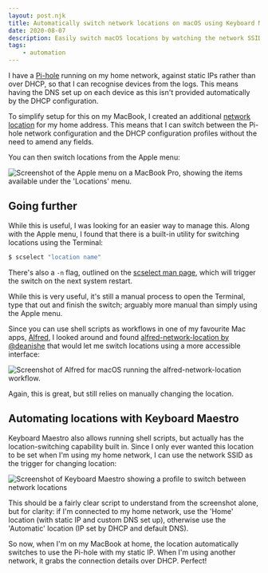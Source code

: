 ```yaml
---
layout: post.njk
title: Automatically switch network locations on macOS using Keyboard Maestro
date: 2020-08-07
description: Easily switch macOS locations by watching the network SSID with Keyboard Maestro, rather than using the Apple menu.
tags: 
    - automation
---
```


I have a [Pi-hole](https://pi-hole.net/) running on my home network, against static IPs rather than over DHCP, so that I can recognise devices from the logs. This means having the DNS set up on each device as this isn't provided automatically by the DHCP configuration.

To simplify setup for this on my MacBook, I created an additional [network location](https://support.apple.com/en-gb/HT202480) for my home address. This means that I can switch between the Pi-hole network configuration and the DHCP configuration profiles without the need to amend any fields.

You can then switch locations from the Apple menu:

![Screenshot of the Apple menu on a MacBook Pro, showing the items available under the 'Locations' menu.](/img/2020-08-07-locations-apple-menu.png)


## Going further

While this is useful, I was looking for an easier way to manage this. Along with the Apple menu, I found that there is a built-in utility for switching locations using the Terminal:

```bash
$ scselect "location name"
```

There's also a `-n` flag, outlined on the [scselect man page](https://ss64.com/osx/scselect.html), which will trigger the switch on the next system restart.

While this is very useful, it's still a manual process to open the Terminal, type that out and finish the switch; arguably more manual than simply using the Apple menu. 

Since you can use shell scripts as workflows in one of my favourite Mac apps, [Alfred](https://www.alfredapp.com/), I looked around and found [alfred-network-location by @deanishe](https://github.com/deanishe/alfred-network-location) that would let me switch locations using a more accessible interface:

![Screenshot of Alfred for macOS running the alfred-network-location workflow.](/img/2020-08-07-alfred-network-location.png)

Again, this is great, but still relies on manually changing the location.


## Automating locations with Keyboard Maestro

Keyboard Maestro also allows running shell scripts, but actually has the location-switching capability built in. Since I only ever wanted this location to be set when I'm using my home network, I can use the network SSID as the trigger for changing location:

![Screenshot of Keyboard Maestro showing a profile to switch between network locations](/img/2020-08-07-km-location-switcher.png)

This should be a fairly clear script to understand from the screenshot alone, but for clarity: if I'm connected to my home network, use the 'Home' location (with static IP and custom DNS set up), otherwise use the 'Automatic' location (IP set by DHCP and default DNS).

So now, when I'm on my MacBook at home, the location automatically switches to use the Pi-hole with my static IP. When I'm using another network, it grabs the connection details over DHCP. Perfect!